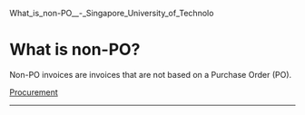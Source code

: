 What_is_non-PO__-_Singapore_University_of_Technolo



What is non-PO?
===============

Non-PO invoices are invoices that are not based on a Purchase Order (PO).

[Procurement](https://www.sutd.edu.sg/tag/procurement/)

---

